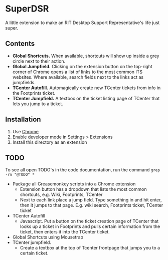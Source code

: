 SuperDSR
========

A little extension to make an RIT Desktop Support Representative's life just super.

Contents
--------

* **Global Shortcuts.** When available, shortcuts will show up inside a grey circle next to their action.
* **Global Jumpfield.** Clicking on the extension button on the top-right corner of Chrome opens a list of links to the most common ITS websites. Where available, search fields next to the links act as jumpfields.
* **TCenter Autofill.** Automagically create new TCenter tickets from info in the Footprints ticket.
* **TCenter Jumpfield.** A textbox on the ticket listing page of TCenter that lets you jump to a ticket.

Installation
------------

1. Use [Chrome](http://google.com/chrome)
2. Enable developer mode in Settings > Extensions
3. Install this directory as an extension

TODO
----

To see all open TODO's in the code documentation, run the command `grep -rn "@TODO" *`

* Package all Greasemonkey scripts into a Chrome extension
    * Extension button has a dropdown that lists the most common shortcuts, e.g. Wiki, Footprints, TCenter
    * Next to each link place a jump field. Type something in and hit enter, then it jumps to that page. E.g. wiki search, Footprints ticket, TCenter ticket
* TCenter Autofill
    * Javascript. Put a button on the ticket creation page of TCenter that looks up a ticket in Footprints and pulls certain information from the ticket, then enters it into the TCenter ticket.
* Global Shortcuts using Mousetrap
* TCenter jumpfield.
    * Create a textbox at the top of Tcenter frontpage that jumps you to a certain ticket.